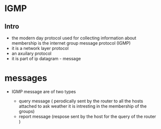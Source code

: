 # IGMP

## Intro

- the modern day protocol used for collecting information about membership is the internet group message protocol (IGMP)
- it is a network layer protocol
- an axuilary protocol
- it is part of ip datagram - message

# messages

- IGMP message are of two types

  - query message ( perodically sent by the router to all the hosts attached to ask weather it is intresting in the membership of the groups)
  - report message (respose sent by the host for the query of the router )


